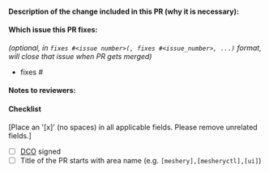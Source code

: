 <!--
Thank you for contributing to Meshery! Before you submit this PR, please review 
the [project's contributing](https://github.com/layer5io/meshery/blob/master/CONTRIBUTING.md) requirements and best practices, if you have not already.

For an overview of what the review process entails, please read our review guidelines:

* #TODO Add the review document

By following the community's best practices upfront, the review process will be accelerated
and your PR merged more quickly.

When updates to your PR are requested, please add new commits and do not squash the
history. This will make it easier to identify new changes. The PR will be squashed
anyways when it is merged. Thanks.

Please make sure you test your changes before you push them. Once pushed, a CI build
will run across your changes and do some initial checks and linting. These checks run
quickly. Please check the results for any fixes you may need to make. Reviewers/maintainers
look for passing checks first before starting code review.
-->
#### Description of the change included in this PR (why it is necessary):

#### Which issue this PR fixes:
*(optional, in `fixes #<issue number>(, fixes #<issue_number>, ...)` format, will close that issue when PR gets merged)*
  - fixes #

#### Notes to reviewers:

#### Checklist
[Place an '[x]' (no spaces) in all applicable fields. Please remove unrelated fields.]
- [ ] [DCO](https://github.com/layer5io/meshery/blob/master/CONTRIBUTING.md#signing-off-on-commits-developer-certificate-of-origin) signed
- [ ] Title of the PR starts with area name (e.g. `[meshery],[mesheryctl],[ui]`)
